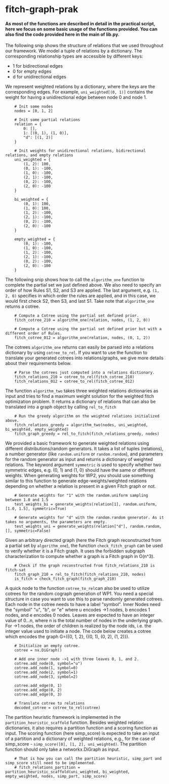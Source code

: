 # fitch-graph-prak

#### As most of the functions are described in detail in the practical script, here we focus on some basic usage of the functions provided. You can also find the code provided here in the main of lib.py.

The following snip shows the structure of relations that we used throughout our framework. We model a tuple of relations by a dictionary. The corresponding relationship types are accessible by different keys:
* 1 for bidirectional edges
* 0 for empty edges
* d for unidirectional edges

We represent weighted relations by a dictionary, where the keys are the corresponding edges. For example, ```uni_weighted[(0, 1)]``` contains the weight for having a unidirectional edge between node 0 and node 1. 

```
    # Init some nodes
    nodes = [0, 1, 2]

    # Init some partial relations
    relation = {
        0: [],
        1: [(0, 1), (1, 0)],
        "d": [(1, 2)]
    }

    # Init weights for unidirectional relations, bidirectional relations, and empty relations
    uni_weighted = {
        (1, 2): 100,
        (0, 1): -100,
        (1, 0): -100,
        (2, 1): -100,
        (0, 2): -100,
        (2, 0): -100
    }

    bi_weighted = {
        (0, 1): 100,
        (1, 0): 100,
        (1, 2): -100,
        (2, 1): -100,
        (0, 2): -100,
        (2, 0): -100
    }

    empty_weighted = {
        (0, 1): -100,
        (1, 0): -100,
        (1, 2): -100,
        (2, 1): -100,
        (0, 2): -100,
        (2, 0): -100
    }
```


The following snip shows how to call the ```algorithm_one``` function to complete the partial set we just defined above. We also need to specify an order of how Rules S1, S2, and S3 are applied. The last argument, e.g. ```(1, 2, 0)``` specifies in which order the rules are applied, and in this case, we would first check S2, then S3, and last S1. Take note that ```algorithm_one``` returns a cotree.

```
    # Compute a Cotree using the partial set defined prior.
    fitch_cotree_210 = algorithm_one(relation, nodes, (1, 2, 0))

    # Compute a Cotree using the partial set defined prior but with a different order of Rules.
    fitch_cotree_012 = algorithm_one(relation, nodes, (0, 1, 2))
```

The cotrees ```algorithm_one``` returns can easily be parsed into a relations dictionary by using ```cotree_to_rel```. If you want to use the function to translate your generated cotrees into relations/graphs, we give more details about their requirements below.

```
    # Parse the cotrees just computed into a relations dictionary.
    fitch_relations_210 = cotree_to_rel(fitch_cotree_210)
    fitch_relations_012 = cotree_to_rel(fitch_cotree_012)
```

The function ```algorithm_two``` takes three weighted relations dictionaries as input and tries to find a maximum weight solution for the weighted fitch optimization problem. It returns a dictionary of relations that can also be translated into a graph object by calling ```rel_to_fitch```

```
    # Run the greedy algorithm on the weighted relations initialized above.
    fitch_relations_greedy = algorithm_two(nodes, uni_weighted, bi_weighted, empty_weighted)
    fitch_graph_greedy = rel_to_fitch(fitch_relations_greedy, nodes)
```

We provided a basic framework to generate weighted relations using different distributions/random generators. It takes a list of tuples (relations), a number generator (like ```random.uniform``` or ```random.random```), and parameters for the random generator as input and returns a dictionary of weighted relations. The keyword argument ```symmetric``` is used to specify whether two symmetric edges, e.g. (0, 1) and (1, 0) should have the same or different weights. When generating weights for WP2, you should use something similar to this function to generate edge-weights/weighted relations depending on whether a relation is present in a given Fitch graph or not.

```
    # Generate weights for "1" with the random.uniform sampling between 1.0 and 1.5
    test_weights_bi = generate_weights(relation[1], random.uniform, [1.0, 1.5], symmetric=True)

    # Generate weights for "d" with the random.random generator. As it takes no arguments, the parameters are empty.
    test_weights_uni = generate_weights(relation["d"], random.random, [], symmetric=False)
```

Given an arbitrary directed graph (here the Fitch graph reconstructed from a partial set by ```algorithm_one```), the function ```check_fitch_graph``` can be used to verify whether it is a Fitch graph. It uses the forbidden subgraph characterization to compute whether a graph is a Fitch graph in O(n^3).

```
    # Check if the graph reconstructed from fitch_relations_210 is fitch-sat
    fitch_graph_210 = rel_to_fitch(fitch_relations_210, nodes)
    is_fitch = check_fitch_graph(fitch_graph_210)
```

A quick node to the function ```cotree_to_rel```can also be used to utilize cotrees for the random cograph generation of WP1. You need a special structure in case you want to use this to parse randomly generated cotrees. Each node in the cotree needs to have a label "symbol". Inner Nodes need the "symbol" "u", "b", or "e" where u encodes ->1 nodes, b encodes 1 nodes, and e encodes 0 nodes. Leaves are expected to have an integer value of 0...n, where n is the total number of nodes in the underlying graph. For ->1 nodes, the order of children is realized by the node ids, i.e. the integer value used to initiate a node. The code below creates a cotree which encodes the graph G=({0, 1, 2}, {(0, 1), (0, 2), (1, 2)}).

```
    # Initialize an empty cotree.
    cotree = nx.DiGraph()

    # Add one inner node ->1 with three leaves 0, 1, and 2.
    cotree.add_node(0, symbol="u")
    cotree.add_node(1, symbol=0)
    cotree.add_node(2, symbol=1)
    cotree.add_node(3, symbol=2)

    cotree.add_edge(0, 1)
    cotree.add_edge(0, 2)
    cotree.add_edge(0, 3)

    # Translate cotree to relations
    decoded_cotree = cotree_to_rel(cotree)
```

The partition heuristic framework is implemented in the ```partition_heuristic_scaffold``` function. Besides weighted relation dictionaries, it also requires a partition function and a scoring function as input. The scoring function (here simp_score) is expected to take an input of a partition and a dictionary of weighted relations, e.g., for the case of simp_score - ```simp_score([0], [1, 2], uni_weighted)```. The partition function should only take a networkx.DiGraph as input.

```
    # That is how you can call the partition heuristic, simp_part and simp_score still need to be implemented.
    # fitch_relations_partition = partition_heuristic_scaffold(uni_weighted, bi_weighted, empty_weighted, nodes, simp_part, simp_score)
```
